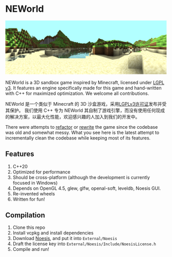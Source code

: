 # NEWorld

![Screenshot](https://raw.githubusercontent.com/Infinideastudio/NEWorld/refactor/Docs/old.png)

NEWorld is a 3D sandbox game inspired by Minecraft, licensed under [LGPL v3](http://www.gnu.org/licenses/lgpl.html).
It features an engine specifically made for this game and hand-written with C++ for maximized optimization.
We welcome all contributions.  

NEWorld 是一个类似于 Minecraft 的 3D 沙盒游戏，采用[LGPLv3许可证](http://www.gnu.org/licenses/lgpl.html)发布并受其保护。
我们使用 C++ 专为 NEWorld 其自制了游戏引擎，而没有使用任何现成的解决方案，以最大化性能，欢迎感兴趣的人加入到我们的开发中。

There were attempts to [refactor](https://github.com/Infinideastudio/NEWorld/tree/refactor) or
[rewrite](https://github.com/Infinideastudio/NEWorld/tree/renew) the game since the codebase was old and somewhat messy.
What you see here is the latest attempt to incrementally clean the codebase while keeping most of its features.

## Features

1. C++20
2. Optimized for performance
3. Should be cross-platform (although the development is currently focused in Windows)
4. Depends on OpenGL 4.5, glew, glfw, openal-soft, leveldb, Noesis GUI.
5. Re-invented wheels
6. Written for fun!

## Compilation

1. Clone this repo
2. Install vcpkg and install dependencies
3. Download [Noesis](https://www.noesisengine.com/), and put it into `External/Noesis`
4. Draft the license key into `External/Noesis/Include/NoesisLicense.h`
5. Compile and run!